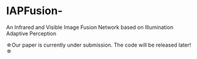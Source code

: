 # IAPFusion-
An Infrared and Visible Image Fusion Network based on Illumination Adaptive Perception

☆Our paper is currently under submission. The code will be released later!☆
